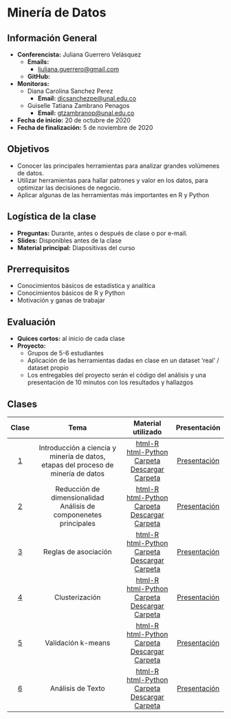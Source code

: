 # Minería de Datos

## Información General

-	**Conferencista:** Juliana Guerrero Velásquez
	-	**Emails:**
		- ljuliana.guerrero@gmail.com
	-	**GitHub:** 
- **Monitoras:**
  - Diana Carolina Sanchez Perez
    - **Email:** dicsanchezpe@unal.edu.co
  - Guiselle Tatiana Zambrano Penagos
    - **Email:** gtzambranop@unal.edu.co
- **Fecha de inicio:** 20 de octubre de 2020
- **Fecha de finalización:** 5 de noviembre de 2020

## Objetivos

- Conocer las principales herramientas para analizar grandes volúmenes de datos.
- Utilizar herramientas para hallar patrones y valor en los datos, para optimizar las decisiones de negocio.
- Aplicar algunas de las herramientas más importantes en R y Python

## Logística de la clase

- **Preguntas:** Durante, antes o después de clase o por e-mail.
- **Slides:** Disponibles antes de la clase
- **Material principal:** Diapositivas del curso

## Prerrequisitos

- Conocimientos básicos de estadística y analítica
- Conocimientos básicos de R y Python
- Motivación y ganas de trabajar

## Evaluación

- **Quices cortos:** al inicio de cada clase
- **Proyecto:**
  - Grupos de 5-6 estudiantes
  - Aplicación de las herramientas dadas en clase en un dataset ‘real’ /
  dataset propio
  - Los entregables del proyecto serán el código del análisis y una
  presentación de 10 minutos con los resultados y hallazgos

## Clases

|	Clase	|	Tema	| Material utilizado	| Presentación |
|	:--:	|	:--:	|	:--:	|	:--:	|
| [1](class_1/class_notes.md) | Introducción a ciencia y minería de datos, <br> etapas del proceso de minería de datos | [html-R](class_1/jupyter/traffic_accidents_r.html) <br> [html-Python](class_1/jupyter/traffic_accidents_python.html) <br> [Carpeta](https://github.com/gtzambranop/UN_2020_2/tree/develop/DCD/module_4/class_1/) <br> [Descargar Carpeta](https://minhaskamal.github.io/DownGit/#/home?url=https://github.com/gtzambranop/UN_2020_2/tree/develop/DCD/module_4/class_1/) | [Presentación](https://github.com/gtzambranop/UN_2020_2/blob/develop/DCD/module_4/class_1/original_files/presentation.pdf) |
| [2](class_2/class_notes.md) | Reducción de dimensionalidad <br> Análisis de componenetes principales| [html-R](class_2/jupyter/component_analysis_r.html) <br> [html-Python](class_2/jupyter/component_analysis_python.html) <br> [Carpeta](https://github.com/gtzambranop/UN_2020_2/tree/develop/DCD/module_4/class_2/) <br> [Descargar Carpeta](https://minhaskamal.github.io/DownGit/#/home?url=https://github.com/gtzambranop/UN_2020_2/tree/develop/DCD/module_4/class_2/) | [Presentación](https://github.com/gtzambranop/UN_2020_2/blob/develop/DCD/module_4/class_2/original_files/presentation.pdf) |
| [3](class_3/class_notes.md) | Reglas de asociación | [html-R](class_3/jupyter/association_rules_r.html) <br> [html-Python](class_3/jupyter/association_rules_python.html) <br> [Carpeta](https://github.com/gtzambranop/UN_2020_2/tree/develop/DCD/module_4/class_3/) <br> [Descargar Carpeta](https://minhaskamal.github.io/DownGit/#/home?url=https://github.com/gtzambranop/UN_2020_2/tree/develop/DCD/module_4/class_3/) | [Presentación](https://github.com/gtzambranop/UN_2020_2/blob/develop/DCD/module_4/class_3/original_files/presentation.pdf) |
| [4](class_4/clyypass_notes.md) | Clusterización | [html-R](class_4/jupyter/clustering_r.html) <br> [html-Python](class_4/jupyter/clustering_python.html) <br> [Carpeta](https://github.com/gtzambranop/UN_2020_2/tree/develop/DCD/module_4/class_4/) <br> [Descargar Carpeta](https://minhaskamal.github.io/DownGit/#/home?url=https://github.com/gtzambranop/UN_2020_2/tree/develop/DCD/module_4/class_4/) | [Presentación](https://github.com/gtzambranop/UN_2020_2/blob/develop/DCD/module_4/class_4/original_files/presentation.pdf) |
| [5](class_5/class_notes.md) | Validación k-means | [html-R](class_5/jupyter/kmeans_r.html) <br> [html-Python](class_5/jupyter/kmeans_python.html) <br> [Carpeta](https://github.com/gtzambranop/UN_2020_2/tree/develop/DCD/module_4/class_5/) <br> [Descargar Carpeta](https://minhaskamal.github.io/DownGit/#/home?url=https://github.com/gtzambranop/UN_2020_2/tree/develop/DCD/module_4/class_5/) | [Presentación](https://github.com/gtzambranop/UN_2020_2/blob/develop/DCD/module_4/class_5/original_files/presentation.pdf) |
| [6](class_6/class_notes.md) | Análisis de Texto | [html-R](class_6/jupyter/text_analysis_r.html) <br> [html-Python](class_6/jupyter/text_analysis_python.html) <br> [Carpeta](https://github.com/gtzambranop/UN_2020_2/tree/develop/DCD/module_4/class_6/) <br> [Descargar Carpeta](https://minhaskamal.github.io/DownGit/#/home?url=https://github.com/gtzambranop/UN_2020_2/tree/develop/DCD/module_4/class_6/) | [Presentación](https://github.com/gtzambranop/UN_2020_2/blob/develop/DCD/module_4/class_6/original_files/presentation.pdf) |